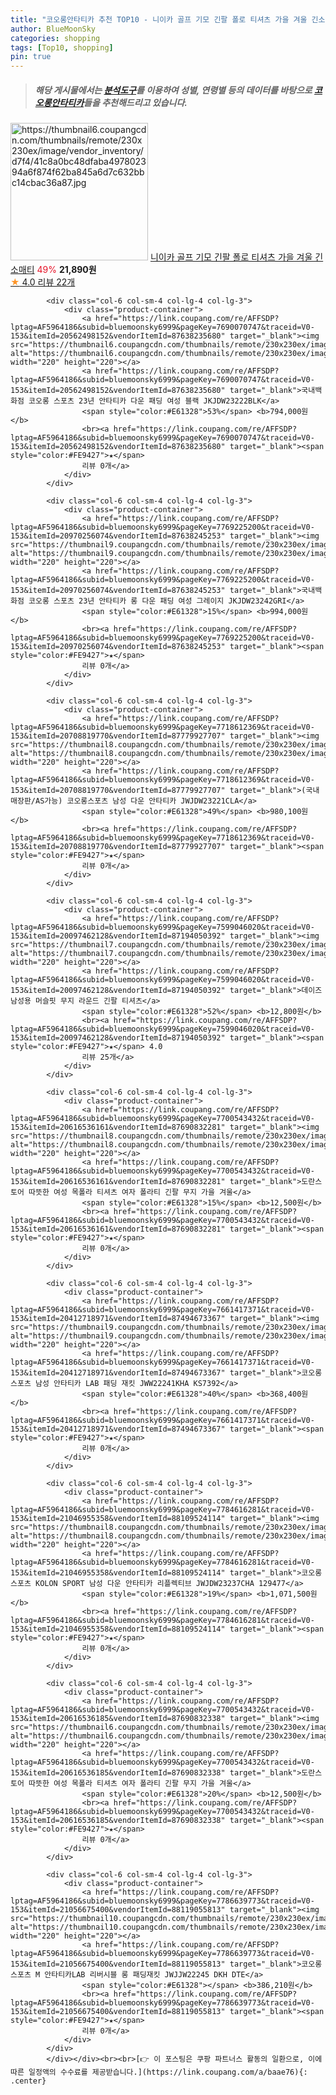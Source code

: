 ```yaml
---
title: "코오롱안타티카 추천 TOP10 - 니이카 골프 기모 긴팔 폴로 티셔츠 가을 겨울 긴소매티"
author: BlueMoonSky
categories: shopping
tags: [Top10, shopping]
pin: true
---
```


> ##### 해당 게시물에서는 [**분석도구**](https://itemscout.io/)를 이용하여 **성별**, **연령별** 등의 데이터를 바탕으로 [**코오롱안타티카**](https://link.coupang.com/a/baae76)들을 추천해드리고 있습니다.
<div class="container"><div class="row">
            <div class="col-6 col-sm-4 col-lg-4 col-lg-3">
                <div class="product-container">
                    <a href="https://link.coupang.com/re/AFFSDP?lptag=AF5964186&subid=bluemoonsky6999&pageKey=7675646739&traceid=V0-153&itemId=20487959945&vendorItemId=87566626130" target="_blank"><img src="https://thumbnail6.coupangcdn.com/thumbnails/remote/230x230ex/image/vendor_inventory/d7f4/41c8a0bc48dfaba497802394a6f874f62ba845a6d7c632bbc14cbac36a87.jpg" alt="https://thumbnail6.coupangcdn.com/thumbnails/remote/230x230ex/image/vendor_inventory/d7f4/41c8a0bc48dfaba497802394a6f874f62ba845a6d7c632bbc14cbac36a87.jpg" width="220" height="220"></a>
                    <a href="https://link.coupang.com/re/AFFSDP?lptag=AF5964186&subid=bluemoonsky6999&pageKey=7675646739&traceid=V0-153&itemId=20487959945&vendorItemId=87566626130" target="_blank">니이카 골프 기모 긴팔 폴로 티셔츠 가을 겨울 긴소매티</a>
                    <span style="color:#E61328">49%</span> <b>21,890원</b>
                    <br><a href="https://link.coupang.com/re/AFFSDP?lptag=AF5964186&subid=bluemoonsky6999&pageKey=7675646739&traceid=V0-153&itemId=20487959945&vendorItemId=87566626130" target="_blank"><span style="color:#FE9427">★</span> 4.0
                    리뷰 22개</a>
                </div>
            </div>
            
            <div class="col-6 col-sm-4 col-lg-4 col-lg-3">
                <div class="product-container">
                    <a href="https://link.coupang.com/re/AFFSDP?lptag=AF5964186&subid=bluemoonsky6999&pageKey=7690070747&traceid=V0-153&itemId=20562498152&vendorItemId=87638235680" target="_blank"><img src="https://thumbnail6.coupangcdn.com/thumbnails/remote/230x230ex/image/vendor_inventory/b353/da219fdedd03d7c5c723fc29e1519c08465667990db7d861803ddcb36f4f.jpg" alt="https://thumbnail6.coupangcdn.com/thumbnails/remote/230x230ex/image/vendor_inventory/b353/da219fdedd03d7c5c723fc29e1519c08465667990db7d861803ddcb36f4f.jpg" width="220" height="220"></a>
                    <a href="https://link.coupang.com/re/AFFSDP?lptag=AF5964186&subid=bluemoonsky6999&pageKey=7690070747&traceid=V0-153&itemId=20562498152&vendorItemId=87638235680" target="_blank">국내백화점 코오롱 스포츠 23년 안타티카 다운 패딩 여성 블랙 JKJDW23222BLK</a>
                    <span style="color:#E61328">53%</span> <b>794,000원</b>
                    <br><a href="https://link.coupang.com/re/AFFSDP?lptag=AF5964186&subid=bluemoonsky6999&pageKey=7690070747&traceid=V0-153&itemId=20562498152&vendorItemId=87638235680" target="_blank"><span style="color:#FE9427">★</span> 
                    리뷰 0개</a>
                </div>
            </div>
            
            <div class="col-6 col-sm-4 col-lg-4 col-lg-3">
                <div class="product-container">
                    <a href="https://link.coupang.com/re/AFFSDP?lptag=AF5964186&subid=bluemoonsky6999&pageKey=7769225200&traceid=V0-153&itemId=20970256074&vendorItemId=87638245253" target="_blank"><img src="https://thumbnail9.coupangcdn.com/thumbnails/remote/230x230ex/image/vendor_inventory/c250/0d54595f0e4ff7c1728d242d69644e45ff3eed54c7ba87e68fbe99ee720e.jpg" alt="https://thumbnail9.coupangcdn.com/thumbnails/remote/230x230ex/image/vendor_inventory/c250/0d54595f0e4ff7c1728d242d69644e45ff3eed54c7ba87e68fbe99ee720e.jpg" width="220" height="220"></a>
                    <a href="https://link.coupang.com/re/AFFSDP?lptag=AF5964186&subid=bluemoonsky6999&pageKey=7769225200&traceid=V0-153&itemId=20970256074&vendorItemId=87638245253" target="_blank">국내백화점 코오롱 스포츠 23년 안타티카 롱 다운 패딩 여성 그레이지 JKJDW23242GRI</a>
                    <span style="color:#E61328">15%</span> <b>994,000원</b>
                    <br><a href="https://link.coupang.com/re/AFFSDP?lptag=AF5964186&subid=bluemoonsky6999&pageKey=7769225200&traceid=V0-153&itemId=20970256074&vendorItemId=87638245253" target="_blank"><span style="color:#FE9427">★</span> 
                    리뷰 0개</a>
                </div>
            </div>
            
            <div class="col-6 col-sm-4 col-lg-4 col-lg-3">
                <div class="product-container">
                    <a href="https://link.coupang.com/re/AFFSDP?lptag=AF5964186&subid=bluemoonsky6999&pageKey=7718612369&traceid=V0-153&itemId=20708819770&vendorItemId=87779927707" target="_blank"><img src="https://thumbnail8.coupangcdn.com/thumbnails/remote/230x230ex/image/vendor_inventory/5a21/6498dfade536d1d802701de3d2721e566a8c6d2aa9e57477a926eec24b9b.jpg" alt="https://thumbnail8.coupangcdn.com/thumbnails/remote/230x230ex/image/vendor_inventory/5a21/6498dfade536d1d802701de3d2721e566a8c6d2aa9e57477a926eec24b9b.jpg" width="220" height="220"></a>
                    <a href="https://link.coupang.com/re/AFFSDP?lptag=AF5964186&subid=bluemoonsky6999&pageKey=7718612369&traceid=V0-153&itemId=20708819770&vendorItemId=87779927707" target="_blank">(국내매장판/AS가능) 코오롱스포츠 남성 다운 안타티카 JWJDW23221CLA</a>
                    <span style="color:#E61328">49%</span> <b>980,100원</b>
                    <br><a href="https://link.coupang.com/re/AFFSDP?lptag=AF5964186&subid=bluemoonsky6999&pageKey=7718612369&traceid=V0-153&itemId=20708819770&vendorItemId=87779927707" target="_blank"><span style="color:#FE9427">★</span> 
                    리뷰 0개</a>
                </div>
            </div>
            
            <div class="col-6 col-sm-4 col-lg-4 col-lg-3">
                <div class="product-container">
                    <a href="https://link.coupang.com/re/AFFSDP?lptag=AF5964186&subid=bluemoonsky6999&pageKey=7599046020&traceid=V0-153&itemId=20097462128&vendorItemId=87194050392" target="_blank"><img src="https://thumbnail7.coupangcdn.com/thumbnails/remote/230x230ex/image/vendor_inventory/ac7b/2c6f4b4d3ef886931cd401b76497102784f458df9f0643a3e802c2c2780a.jpg" alt="https://thumbnail7.coupangcdn.com/thumbnails/remote/230x230ex/image/vendor_inventory/ac7b/2c6f4b4d3ef886931cd401b76497102784f458df9f0643a3e802c2c2780a.jpg" width="220" height="220"></a>
                    <a href="https://link.coupang.com/re/AFFSDP?lptag=AF5964186&subid=bluemoonsky6999&pageKey=7599046020&traceid=V0-153&itemId=20097462128&vendorItemId=87194050392" target="_blank">데이즈 남성용 머슬핏 무지 라운드 긴팔 티셔츠</a>
                    <span style="color:#E61328">52%</span> <b>12,800원</b>
                    <br><a href="https://link.coupang.com/re/AFFSDP?lptag=AF5964186&subid=bluemoonsky6999&pageKey=7599046020&traceid=V0-153&itemId=20097462128&vendorItemId=87194050392" target="_blank"><span style="color:#FE9427">★</span> 4.0
                    리뷰 25개</a>
                </div>
            </div>
            
            <div class="col-6 col-sm-4 col-lg-4 col-lg-3">
                <div class="product-container">
                    <a href="https://link.coupang.com/re/AFFSDP?lptag=AF5964186&subid=bluemoonsky6999&pageKey=7700543432&traceid=V0-153&itemId=20616536161&vendorItemId=87690832281" target="_blank"><img src="https://thumbnail8.coupangcdn.com/thumbnails/remote/230x230ex/image/vendor_inventory/f770/08f394806e3b36cd6862febcd1dc9020ecf3d6ef2162cead69fcfe74d957.png" alt="https://thumbnail8.coupangcdn.com/thumbnails/remote/230x230ex/image/vendor_inventory/f770/08f394806e3b36cd6862febcd1dc9020ecf3d6ef2162cead69fcfe74d957.png" width="220" height="220"></a>
                    <a href="https://link.coupang.com/re/AFFSDP?lptag=AF5964186&subid=bluemoonsky6999&pageKey=7700543432&traceid=V0-153&itemId=20616536161&vendorItemId=87690832281" target="_blank">도란스토어 따뜻한 여성 목폴라 티셔츠 여자 폴라티 긴팔 무지 가을 겨울</a>
                    <span style="color:#E61328">15%</span> <b>12,500원</b>
                    <br><a href="https://link.coupang.com/re/AFFSDP?lptag=AF5964186&subid=bluemoonsky6999&pageKey=7700543432&traceid=V0-153&itemId=20616536161&vendorItemId=87690832281" target="_blank"><span style="color:#FE9427">★</span> 
                    리뷰 0개</a>
                </div>
            </div>
            
            <div class="col-6 col-sm-4 col-lg-4 col-lg-3">
                <div class="product-container">
                    <a href="https://link.coupang.com/re/AFFSDP?lptag=AF5964186&subid=bluemoonsky6999&pageKey=7661417371&traceid=V0-153&itemId=20412718971&vendorItemId=87494673367" target="_blank"><img src="https://thumbnail9.coupangcdn.com/thumbnails/remote/230x230ex/image/vendor_inventory/ccf9/4e3652fec76e4b821ea2853a3c15319304ba8d4b81e4d121883dacab7ad0.jpg" alt="https://thumbnail9.coupangcdn.com/thumbnails/remote/230x230ex/image/vendor_inventory/ccf9/4e3652fec76e4b821ea2853a3c15319304ba8d4b81e4d121883dacab7ad0.jpg" width="220" height="220"></a>
                    <a href="https://link.coupang.com/re/AFFSDP?lptag=AF5964186&subid=bluemoonsky6999&pageKey=7661417371&traceid=V0-153&itemId=20412718971&vendorItemId=87494673367" target="_blank">코오롱 스포츠 남성 안타티카 LAB 패딩 재킷 JWW22241KHA KS7392</a>
                    <span style="color:#E61328">40%</span> <b>368,400원</b>
                    <br><a href="https://link.coupang.com/re/AFFSDP?lptag=AF5964186&subid=bluemoonsky6999&pageKey=7661417371&traceid=V0-153&itemId=20412718971&vendorItemId=87494673367" target="_blank"><span style="color:#FE9427">★</span> 
                    리뷰 0개</a>
                </div>
            </div>
            
            <div class="col-6 col-sm-4 col-lg-4 col-lg-3">
                <div class="product-container">
                    <a href="https://link.coupang.com/re/AFFSDP?lptag=AF5964186&subid=bluemoonsky6999&pageKey=7784616281&traceid=V0-153&itemId=21046955358&vendorItemId=88109524114" target="_blank"><img src="https://thumbnail8.coupangcdn.com/thumbnails/remote/230x230ex/image/vendor_inventory/c127/3a4a813b8d1ac2c17bd5e339f66a99d2417a74c981d0d355c1afb826f5c7.jpg" alt="https://thumbnail8.coupangcdn.com/thumbnails/remote/230x230ex/image/vendor_inventory/c127/3a4a813b8d1ac2c17bd5e339f66a99d2417a74c981d0d355c1afb826f5c7.jpg" width="220" height="220"></a>
                    <a href="https://link.coupang.com/re/AFFSDP?lptag=AF5964186&subid=bluemoonsky6999&pageKey=7784616281&traceid=V0-153&itemId=21046955358&vendorItemId=88109524114" target="_blank">코오롱스포츠 KOLON SPORT 남성 다운 안타티카 리플렉티브 JWJDW23237CHA 129477</a>
                    <span style="color:#E61328">19%</span> <b>1,071,500원</b>
                    <br><a href="https://link.coupang.com/re/AFFSDP?lptag=AF5964186&subid=bluemoonsky6999&pageKey=7784616281&traceid=V0-153&itemId=21046955358&vendorItemId=88109524114" target="_blank"><span style="color:#FE9427">★</span> 
                    리뷰 0개</a>
                </div>
            </div>
            
            <div class="col-6 col-sm-4 col-lg-4 col-lg-3">
                <div class="product-container">
                    <a href="https://link.coupang.com/re/AFFSDP?lptag=AF5964186&subid=bluemoonsky6999&pageKey=7700543432&traceid=V0-153&itemId=20616536185&vendorItemId=87690832338" target="_blank"><img src="https://thumbnail6.coupangcdn.com/thumbnails/remote/230x230ex/image/vendor_inventory/25d5/3ec14123fbb453e67408b1ab9c2c7833382917a54578dfb0a733251326d3.png" alt="https://thumbnail6.coupangcdn.com/thumbnails/remote/230x230ex/image/vendor_inventory/25d5/3ec14123fbb453e67408b1ab9c2c7833382917a54578dfb0a733251326d3.png" width="220" height="220"></a>
                    <a href="https://link.coupang.com/re/AFFSDP?lptag=AF5964186&subid=bluemoonsky6999&pageKey=7700543432&traceid=V0-153&itemId=20616536185&vendorItemId=87690832338" target="_blank">도란스토어 따뜻한 여성 목폴라 티셔츠 여자 폴라티 긴팔 무지 가을 겨울</a>
                    <span style="color:#E61328">20%</span> <b>12,500원</b>
                    <br><a href="https://link.coupang.com/re/AFFSDP?lptag=AF5964186&subid=bluemoonsky6999&pageKey=7700543432&traceid=V0-153&itemId=20616536185&vendorItemId=87690832338" target="_blank"><span style="color:#FE9427">★</span> 
                    리뷰 0개</a>
                </div>
            </div>
            
            <div class="col-6 col-sm-4 col-lg-4 col-lg-3">
                <div class="product-container">
                    <a href="https://link.coupang.com/re/AFFSDP?lptag=AF5964186&subid=bluemoonsky6999&pageKey=7786639773&traceid=V0-153&itemId=21056675400&vendorItemId=88119055813" target="_blank"><img src="https://thumbnail10.coupangcdn.com/thumbnails/remote/230x230ex/image/vendor_inventory/474e/3ecd02890b483c9786965154e179149ab5d5418e2c68c71fed69c20186b5.jpg" alt="https://thumbnail10.coupangcdn.com/thumbnails/remote/230x230ex/image/vendor_inventory/474e/3ecd02890b483c9786965154e179149ab5d5418e2c68c71fed69c20186b5.jpg" width="220" height="220"></a>
                    <a href="https://link.coupang.com/re/AFFSDP?lptag=AF5964186&subid=bluemoonsky6999&pageKey=7786639773&traceid=V0-153&itemId=21056675400&vendorItemId=88119055813" target="_blank">코오롱스포츠 M 안타티카LAB 리버시블 롱 패딩재킷 JWJJW22245 DKH DTE</a>
                    <span style="color:#E61328"></span> <b>386,210원</b>
                    <br><a href="https://link.coupang.com/re/AFFSDP?lptag=AF5964186&subid=bluemoonsky6999&pageKey=7786639773&traceid=V0-153&itemId=21056675400&vendorItemId=88119055813" target="_blank"><span style="color:#FE9427">★</span> 
                    리뷰 0개</a>
                </div>
            </div>
            </div></div><br><br>[👉 이 포스팅은 쿠팡 파트너스 활동의 일환으로, 이에 따른 일정액의 수수료를 제공받습니다.](https://link.coupang.com/a/baae76){: .center}